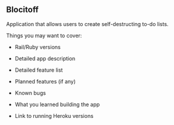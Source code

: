 ## Blocitoff

Application that allows users to create self-destructing to-do lists.

Things you may want to cover:

* Rail/Ruby versions

* Detailed app description

* Detailed feature list

* Planned features (if any)

* Known bugs

* What you learned building the app

* Link to running Heroku versions
